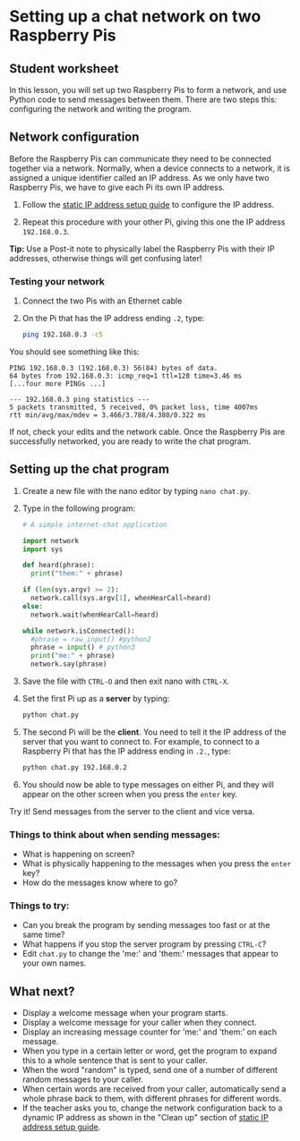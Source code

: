 # Setting up a chat network on two Raspberry Pis

## Student worksheet

In this lesson, you will set up two Raspberry Pis to form a network, and use Python code to send messages between them. There are two steps this: configuring the network and writing the program.

## Network configuration

Before the Raspberry Pis can communicate they need to be connected together via a network. Normally, when a device connects to a network, it is assigned a unique identifier called an IP address. As we only have two Raspberry Pis, we have to give each Pi its own IP address.

1. Follow the [static IP address setup guide](rpi-static-ip-address.md) to configure the IP address.

1. Repeat this procedure with your other Pi, giving this one the IP address `192.168.0.3`.

**Tip:** Use a Post-it note to physically label the Raspberry Pis with their IP addresses, otherwise things will get confusing later!

### Testing your network

1. Connect the two Pis with an Ethernet cable
1. On the Pi that has the IP address ending `.2`, type:

    ```bash
    ping 192.168.0.3 -c5
    ```

You should see something like this:

```
PING 192.168.0.3 (192.168.0.3) 56(84) bytes of data.
64 bytes from 192.168.0.3: icmp_req=1 ttl=128 time=3.46 ms
[...four more PINGs ...]

--- 192.168.0.3 ping statistics ---
5 packets transmitted, 5 received, 0% packet loss, time 4007ms
rtt min/avg/max/mdev = 3.466/3.788/4.380/0.322 ms
```

If not, check your edits and the network cable. Once the Raspberry Pis are successfully networked, you are ready to write the chat program.

## Setting up the chat program

1. Create a new file with the nano editor by typing `nano chat.py`.
1. Type in the following program:

    ```python
    # A simple internet-chat application

    import network
    import sys

    def heard(phrase):
      print("them:" + phrase)

    if (len(sys.argv) >= 2):
      network.call(sys.argv[1], whenHearCall=heard)
    else:  
      network.wait(whenHearCall=heard)

    while network.isConnected():
      #phrase = raw_input() #python2
      phrase = input() # python3
      print("me:" + phrase)
      network.say(phrase)
    ```

1. Save the file with `CTRL-O` and then exit nano with `CTRL-X`.

1. Set the first Pi up as a **server** by typing:

    ```bash
    python chat.py
    ```

1. The second Pi will be the **client**. You need to tell it the IP address of the server that you want to connect to. For example, to connect to a Raspberry Pi that has the IP address ending in `.2.`, type:

    ```bash
    python chat.py 192.168.0.2
    ```

1. You should now be able to type messages on either Pi, and they will appear on the other screen when you press the `enter` key.

Try it! Send messages from the server to the client and vice versa.

### Things to think about when sending messages:

- What is happening on screen?
- What is physically happening to the messages when you press the `enter` key?
- How do the messages know where to go?

### Things to try:

- Can you break the program by sending messages too fast or at the same time?
- What happens if you stop the server program by pressing `CTRL-C`?
- Edit `chat.py` to change the 'me:' and 'them:' messages that appear to your own names.

## What next? 

- Display a welcome message when your program starts.
- Display a welcome message for your caller when they connect.
- Display an increasing message counter for 'me:' and 'them:' on each message.
- When you type in a certain letter or word, get the program to expand this to a whole sentence that is sent to your caller.
- When the word "random" is typed, send one of a number of different random messages to your caller.
- When certain words are received from your caller, automatically send a whole phrase back to them, with different phrases for different words.
- If the teacher asks you to, change the network configuration back to a dynamic IP address as shown in the "Clean up" section of [static IP address setup guide](rpi-static-ip-address.md).
